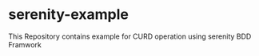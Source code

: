 # serenity-example
This Repository contains example for CURD operation using serenity  BDD Framwork
